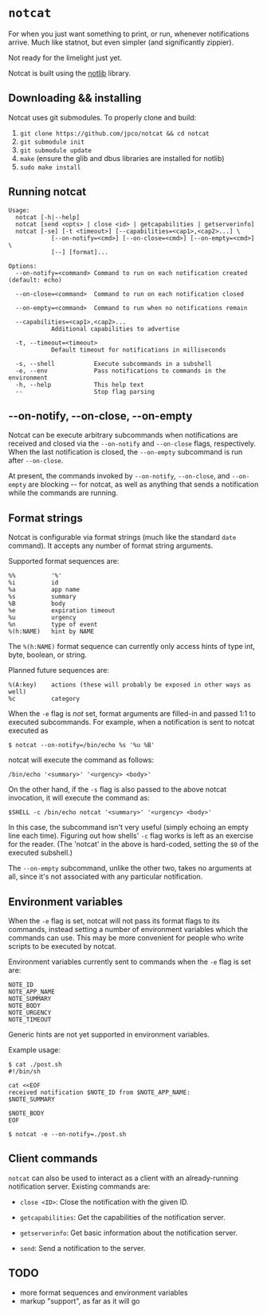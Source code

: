 # `notcat`

For when you just want something to print, or run, whenever notifications arrive.  Much like statnot, but even simpler (and significantly zippier).

Not ready for the limelight just yet.

Notcat is built using the [notlib](https://github.com/jpco/notlib) library.


## Downloading && installing

Notcat uses git submodules.  To properly clone and build:

1. `git clone https://github.com/jpco/notcat && cd notcat`
2. `git submodule init`
3. `git submodule update`
4. `make` (ensure the glib and dbus libraries are installed for notlib)
5. `sudo make install`


## Running notcat

```
Usage:
  notcat [-h|--help]
  notcat [send <opts> | close <id> | getcapabilities | getserverinfo]
  notcat [-se] [-t <timeout>] [--capabilities=<cap1>,<cap2>...] \
            [--on-notify=<cmd>] [--on-close=<cmd>] [--on-empty=<cmd>] \
            [--] [format]...

Options:
  --on-notify=<command> Command to run on each notification created (default: echo)

  --on-close=<command>  Command to run on each notification closed

  --on-empty=<command>  Command to run when no notifications remain

  --capabilities=<cap1>,<cap2>...
            Additional capabilities to advertise

  -t, --timeout=<timeout>
            Default timeout for notifications in milliseconds

  -s, --shell           Execute subcommands in a subshell
  -e, --env             Pass notifications to commands in the environment
  -h, --help            This help text
  --                    Stop flag parsing
```

## --on-notify, --on-close, --on-empty

Notcat can be execute arbitrary subcommands when notifications are received and closed via the `--on-notify` and `--on-close` flags, respectively.  When the last notification is closed, the `--on-empty` subcommand is run after `--on-close`.

At present, the commands invoked by `--on-notify`, `--on-close`, and `--on-empty` are blocking -- for notcat, as well as anything that sends a notification while the commands are running.


## Format strings

Notcat is configurable via format strings (much like the standard `date` command).  It accepts any number of format string arguments.

Supported format sequences are:

```
%%          '%'
%i          id
%a          app name
%s          summary
%B          body
%e          expiration timeout
%u          urgency
%n          type of event
%(h:NAME)   hint by NAME
```

The `%(h:NAME)` format sequence can currently only access hints of type int, byte, boolean, or string.

Planned future sequences are:

```
%(A:key)    actions (these will probably be exposed in other ways as well)
%c          category
```

When the `-e` flag is *not* set, format arguments are filled-in and passed 1:1 to executed subcommands.  For example, when a notification is sent to notcat executed as

```
$ notcat --on-notify=/bin/echo %s '%u %B'
```

notcat will execute the command as follows:

```
/bin/echo '<summary>' '<urgency> <body>'
```

On the other hand, if the `-s` flag is also passed to the above notcat invocation, it will execute the command as:

```
$SHELL -c /bin/echo notcat '<summary>' '<urgency> <body>'
```

In this case, the subcommand isn't very useful (simply echoing an empty line each time).  Figuring out how shells' `-c` flag works is left as an exercise for the reader. (The 'notcat' in the above is hard-coded, setting the `$0` of the executed subshell.)

The `--on-empty` subcommand, unlike the other two, takes no arguments at all, since it's not associated with any particular notification.


## Environment variables

When the `-e` flag is set, notcat will not pass its format flags to its commands, instead setting a number of environment variables which the commands can use.  This may be more convenient for people who write scripts to be executed by notcat.

Environment variables currently sent to commands  when the `-e` flag is set are:

```
NOTE_ID
NOTE_APP_NAME
NOTE_SUMMARY
NOTE_BODY
NOTE_URGENCY
NOTE_TIMEOUT
```

Generic hints are not yet supported in environment variables.

Example usage:

```
$ cat ./post.sh
#!/bin/sh

cat <<EOF
received notification $NOTE_ID from $NOTE_APP_NAME:
$NOTE_SUMMARY

$NOTE_BODY
EOF

$ notcat -e --on-notify=./post.sh
```


## Client commands

`notcat` can also be used to interact as a client with an already-running notification server.  Existing commands are:

 - `close <ID>`: Close the notification with the given ID.

 - `getcapabilities`: Get the capabilities of the notification server.

 - `getserverinfo`: Get basic information about the notification server.

 - `send`: Send a notification to the server.


## TODO

 - more format sequences and environment variables
 - markup "support", as far as it will go
